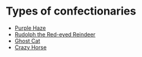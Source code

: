 # Types of confectionaries

- [Purple Haze](/wiki/types-of-crystal-confectionaries/purple-haze)
- [Rudolph the Red-eyed Reindeer](/wiki/types-of-crystal-confectionaries/rudolph-the-red-eyed-reindeer)
- [Ghost Cat](ghost-cat)
- [Crazy Horse](crazy.horse/)